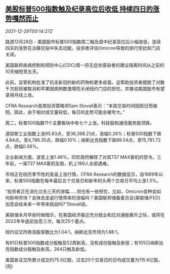 <!--1640737862000-->
[美股标普500指数触及纪录高位后收低 持续四日的涨势嘎然而止](https://cn.reuters.com/article/usa-stock-1228-tues-idCNKBS2J800F)
------

<div><i>2021-12-29T00:14:27Z</i></div><p>路透12月28日 - 美国股市标普500指数周二触及盘中纪录高位后小幅收低，连续四天的涨势在淡静交投中失去动能，投资者评估Omicron导致的旅行受扰和门店关闭。</p><p>美国联邦疾病控制和预防中心(CDC)周一将无症状感染者的建议隔离时间从之前的10天缩短至五天。</p><p>此前，监管机构批准了抗击新冠的新的药物和更多疫苗。这帮助投资者摆脱了对数千次航班被取消和苹果因病例数激增而关闭纽约门店的担忧，并推动美国股市有望录得月线上涨。</p><p>CFRA Research首席投资策略师Sam Stovall表示：“本周交易时间因假日而缩短。因此，由于相对成交量较低，每日的走势可能会被夸大。”</p><p>周二，标普500指数11个主要板块中有七个上涨。科技股和通信服务股领跌。</p><p>道琼斯工业指数上涨95.83点，至36,398.21点，涨幅0.26%；标普500指数下跌4.84点，至4,786.35点，跌幅0.10%；纳斯达克指数下跌89.54点，至15,781.72点，跌幅0.56%。</p><p>企业新闻方面，波音上涨1.46%，印尼政府解除了对其737 MAX客机的禁令。三年前，一架737 MAX客机坠毁，机上189人全部遇难。</p><p>市场正在经历季节性的圣诞上涨行情，CFRA Research的数据显示，自1969年以来，标普500指数在每年最后五个交易日和新年的头两个交易日平均上涨1.3%。</p><p>“投资者正在消化过去三天的涨幅……但也有一些担忧，比如，Omicron变种会如何影响市场？会抹去圣诞行情带来的涨幅吗？美国联邦储备委员会(美联储/FED)加息会给未来一年带来挑战吗?”Stovall说。</p><p>美联储本月早些时候暗示，在美国经济接近充分就业和应对通胀飙升之际，或将在2022年年底前加息三次，每次25个基点。</p><p>纽约证交所跌涨股家数比为1.04:1，纳斯达克市场为1.88:1。</p><p>有81只标普500指数成分股触及52周新高，没有成份股触及新低；有105只纳斯达克指数成分股触及新高，264只触及新低。</p><p>美国各证交所累计成交约75.5亿股，过去20个交易日的日均成交量为115.6亿股。(完)</p>
